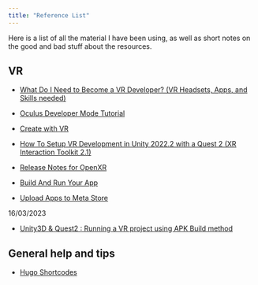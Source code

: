 ```yaml
---
title: "Reference List"
---
```


Here is a list of all the material I have been using, as well as short notes on the good and bad stuff about the resources.

## VR

- [What Do I Need to Become a VR Developer? (VR Headsets, Apps, and Skills needed)](https://www.youtube.com/watch?v=oqXBY51KP5A)

- [Oculus Developer Mode Tutorial](https://www.youtube.com/watch?v=KNd6oCm6HIY)

- [Create with VR](https://learn.unity.com/course/create-with-vr?uv=2020.3)

- [How To Setup VR Development in Unity 2022.2 with a Quest 2 (XR Interaction Toolkit 2.1)](https://www.youtube.com/watch?v=tGZgJ5XtOXo)

- [Release Notes for OpenXR](https://developer.oculus.com/downloads/package/unity-integration/)

- [Build And Run Your App](https://developer.oculus.com/documentation/unity/unity-build/)

- [Upload Apps to Meta Store](https://developer.oculus.com/documentation/unity/unity-platform-tool/)

16/03/2023
- [Unity3D & Quest2 : Running a VR project using APK Build method](https://www.youtube.com/watch?v=K4fiFuI3Cz8)



## General help and tips
- [Hugo Shortcodes](https://gohugo.io/content-management/shortcodes/)